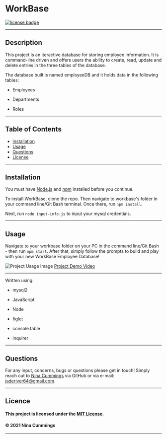 
# WorkBase
<a href='https://opensource.org/licenses/MIT'><img src='https://img.shields.io/badge/license-MIT-blueviolet' alt='license badge'></a>

---------------------------------------

## Description

This project is an iteractive database for storing employee information.  It is command-line driven and offers users the ability to create, read, update and delete entries in the three tables of the database.

The database built is named employeeDB and it holds data in the following tables:

* Employees

* Departments

* Roles


---------------------------------------

## Table of Contents
* [Installation](#installation)
* [Usage](#usage)
* [Questions](#questions)
* [License](#license)


---------------------------------------

## Installation

You must have [Node.js]("https://nodejs.org/") and [npm]("https://www.npmjs.com/") installed before you continue.

To install WorkBase, clone the repo.  Then navigate to workbase's folder in your command line/Git Bash terminal.  Once there, run `npm install`.

Next, run `node input-info.js` to input your mysql credentials.

---------------------------------------

## Usage

Navigate to your workbase folder on your PC in the command line/Git Bash - then run `npm start`.   After that, simply follow the prompts to build and play with your new WorkBase Employee Database!

![Project Usage Image](screenshot)
[Project Demo Video](video)

---------------------------------------


Written using:

* mysql2
                    
* JavaScript
   
* Node

* figlet

* console.table

* inquirer

---------------------------------------


## Questions

For any input, concerns, bugs or questions please get in touch!  Simply reach out to [Nina Cummings](https://github.com/jaderiver62/workbase) via GitHub or via e-mail: jaderiver64@gmail.com.

---------------------------------------

## Licence


#### This project is licensed under the [MIT License](https://opensource.org/licenses/MIT).
#### &copy; 2021 Nina Cummings

---------------------------------------
    